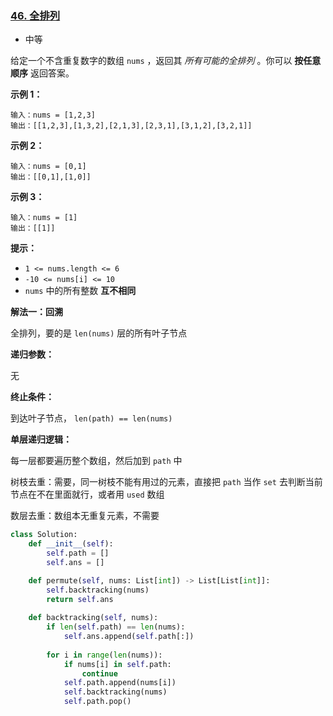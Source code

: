 ### [46. 全排列](https://leetcode.cn/problems/permutations/)

- 中等

给定一个不含重复数字的数组 `nums` ，返回其 *所有可能的全排列* 。你可以 **按任意顺序** 返回答案。

**示例 1：**

```
输入：nums = [1,2,3]
输出：[[1,2,3],[1,3,2],[2,1,3],[2,3,1],[3,1,2],[3,2,1]]
```

**示例 2：**

```
输入：nums = [0,1]
输出：[[0,1],[1,0]]
```

**示例 3：**

```
输入：nums = [1]
输出：[[1]]
```

**提示：**

- `1 <= nums.length <= 6`
- `-10 <= nums[i] <= 10`
- `nums` 中的所有整数 **互不相同**

**解法一：回溯**

全排列，要的是 `len(nums)` 层的所有叶子节点

**递归参数：**

无

**终止条件：**

到达叶子节点， `len(path) == len(nums)` 

**单层递归逻辑：**

每一层都要遍历整个数组，然后加到 `path` 中

树枝去重：需要，同一树枝不能有用过的元素，直接把 `path` 当作 `set` 去判断当前节点在不在里面就行，或者用 `used` 数组

数层去重：数组本无重复元素，不需要

```python
class Solution:
    def __init__(self):
        self.path = []
        self.ans = []

    def permute(self, nums: List[int]) -> List[List[int]]:
        self.backtracking(nums)
        return self.ans
    
    def backtracking(self, nums):
        if len(self.path) == len(nums):
            self.ans.append(self.path[:])
        
        for i in range(len(nums)):
            if nums[i] in self.path:
                continue
            self.path.append(nums[i])
            self.backtracking(nums)
            self.path.pop()
```

